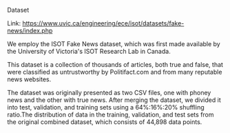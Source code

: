 Dataset

Link: https://www.uvic.ca/engineering/ece/isot/datasets/fake-news/index.php

We employ the ISOT Fake News dataset, which was first made available by the University of Victoria's ISOT Research Lab in Canada. 

This dataset is a collection of thousands of articles, both true and false, that were classified as untrustworthy by Politifact.com and from many reputable news websites. 

The dataset was originally presented as two CSV files, one with phoney news and the other with true news. After merging the dataset, we divided it into test, validation, and training sets using a 64%:16%:20% shuffling ratio.The distribution of data in the training, validation, and test sets from the original combined dataset, which consists of 44,898 data points.
